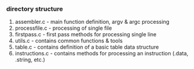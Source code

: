 ### directory structure
1. assembler.c - main function definition, argv & argc processing
2. processfile.c - processing of single file
3. firstpass.c - first pass methods for processing single line
4. utils.c - contains common functions & tools
5. table.c - contains definition of a basic table data structure
6. instructions.c - contains methods for processing an instruction (.data, .string, etc.)